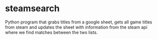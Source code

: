 # steamsearch
Python program that grabs titles from a google sheet, gets all game titles from steam and updates the sheet with information from the steam api where we find matches between the two lists.
